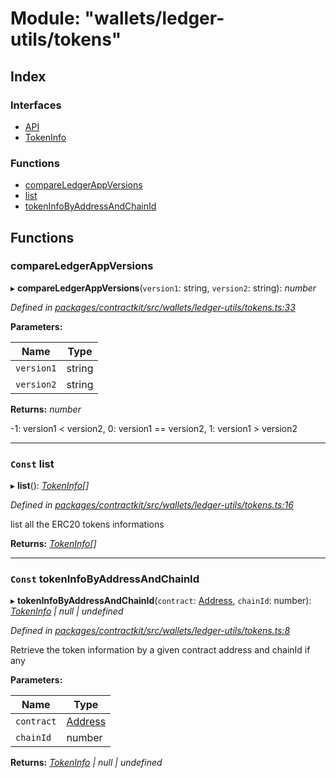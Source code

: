 # Module: "wallets/ledger-utils/tokens"

## Index

### Interfaces

* [API](../interfaces/_wallets_ledger_utils_tokens_.api.md)
* [TokenInfo](../interfaces/_wallets_ledger_utils_tokens_.tokeninfo.md)

### Functions

* [compareLedgerAppVersions](_wallets_ledger_utils_tokens_.md#compareledgerappversions)
* [list](_wallets_ledger_utils_tokens_.md#const-list)
* [tokenInfoByAddressAndChainId](_wallets_ledger_utils_tokens_.md#const-tokeninfobyaddressandchainid)

## Functions

###  compareLedgerAppVersions

▸ **compareLedgerAppVersions**(`version1`: string, `version2`: string): *number*

*Defined in [packages/contractkit/src/wallets/ledger-utils/tokens.ts:33](https://github.com/celo-org/celo-monorepo/blob/master/packages/contractkit/src/wallets/ledger-utils/tokens.ts#L33)*

**Parameters:**

Name | Type |
------ | ------ |
`version1` | string |
`version2` | string |

**Returns:** *number*

-1: version1 < version2,
 0: version1 == version2,
 1: version1 > version2

___

### `Const` list

▸ **list**(): *[TokenInfo](../interfaces/_wallets_ledger_utils_tokens_.tokeninfo.md)[]*

*Defined in [packages/contractkit/src/wallets/ledger-utils/tokens.ts:16](https://github.com/celo-org/celo-monorepo/blob/master/packages/contractkit/src/wallets/ledger-utils/tokens.ts#L16)*

list all the ERC20 tokens informations

**Returns:** *[TokenInfo](../interfaces/_wallets_ledger_utils_tokens_.tokeninfo.md)[]*

___

### `Const` tokenInfoByAddressAndChainId

▸ **tokenInfoByAddressAndChainId**(`contract`: [Address](_base_.md#address), `chainId`: number): *[TokenInfo](../interfaces/_wallets_ledger_utils_tokens_.tokeninfo.md) | null | undefined*

*Defined in [packages/contractkit/src/wallets/ledger-utils/tokens.ts:8](https://github.com/celo-org/celo-monorepo/blob/master/packages/contractkit/src/wallets/ledger-utils/tokens.ts#L8)*

Retrieve the token information by a given contract address and chainId if any

**Parameters:**

Name | Type |
------ | ------ |
`contract` | [Address](_base_.md#address) |
`chainId` | number |

**Returns:** *[TokenInfo](../interfaces/_wallets_ledger_utils_tokens_.tokeninfo.md) | null | undefined*
